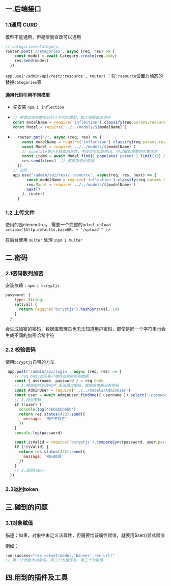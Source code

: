 ## 一.后端接口

### 1.1通用 CURD

模型不能通用，但是增删查改可以通用

~~~javascript
// categories=>Category、
router.post('/categories', async (req, res) => {
    const model = await Category.create(req.body)
    res.send(model)
  })
~~~

`app.use('/admin/api/rest/:resource', router)` ：将`:resource`设置为动态的替换`categories`等

#### 通用代码引用不同模型

- 先安装 `npm i inflection`

- ~~~javascript
  // 依靠动态参数可以引入不同的模型，放入增删查改当中
  const modelName = require('inflection').classify(req.params.resource)
  const Model = require(`../../models/${modelName}`)
  ~~~

- ~~~javascript
    router.get('/', async (req, res) => {
      const modelName = require('inflection').classify(req.params.resource)
      const Model = require(`../../models/${modelName}`)
      // populate表示关联取出东西，不仅仅可以取到id，可以取到完整的对象信息
      const items = await Model.find().populate('parent').limit(10) // 限制十条数据
      res.send(items)  // 直接发送给前端
    })
  // 进阶
  app.use('/admin/api/rest/:resource', async(req, res, next) => {
        const modelName = require('inflection').classify(req.params.resource)
        req.Model = require(`../../models/${modelName}`)
        next()
      }, router)
    }
  ~~~
  

### 1.2 上传文件

使用的是element-ui， 需要一个完整的url`<el-upload action="$http.defaults.baseURL + '/upload'" \>`

在后台使用 `multer` 处理 :`npm i multer`

## 二.密码

### 2.1密码散列加密

安装依赖：`npm i bcryptjs`

~~~javascript
password: {
    type: String,
    set(val) {
      return require('bcryptjs').hashSync(val, 10)
    }
  }
~~~

会生成加密的密码，数据库管理员也无法知道用户密码，即使是同一个字符串也会生成不同的加密哈希字符

### 2.2 校验密码

使用`bcryptjs`自带的方法

~~~javascript
 app.post('/admin/api/login', async (req, res) => {
    // req.body表示客户端传过来的所有数据
    const { username, password } = req.body
    // 1.根据用户名找用户,无法通过密码，数据库里面没有密码
    const AdminUser = require('../../models/AdminUser')
    const user = await AdminUser.findOne({ username }).select('+password')
    // 2.校验密码
    if (!user) {
      console.log('bbbbbbbbbb')
      return res.status(422).send({
        message: '用户不存在'
      })
    }
    console.log(password)

    const isValid = require('bcryptjs').compareSync(password, user.password)
    if (!isValid) {
      return res.status(422).send({
        message: '密码错误'
      })
    }
    // 3.返回token
  })
~~~

### 2.3返回token

## 三.碰到的问题

### 3.1对象赋值

描述：如果，对象中未定义该属性，但需要给该属性赋值，就要用$set()显式赋值

例如：

~~~javascript
:on-success="res =>$set(model,'banner',res.url)"
// 第一个参数为对象名，第二个为属性名，第三个为赋值
~~~

## 四.用到的插件及工具

